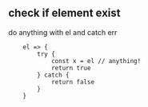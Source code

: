 ## check if element exist

do anything with el and catch err        

```
    el => {
        try {
            const x = el // anything!
            return true
        } catch {
            return false
        }
    }
```
